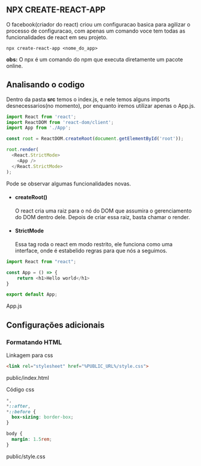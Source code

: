 ## NPX CREATE-REACT-APP

O facebook(criador do react) criou um configuracao basica para agilizar o processo de configuracao, com apenas um comando voce tem todas as funcionalidades de react em seu projeto.


```
npx create-react-app <nome_do_app>
```

**obs:** O npx é um comando do npm que executa diretamente um pacote online.

## Analisando o codigo

Dentro da pasta **src** temos o index.js, e nele temos alguns imports desnecessarios(no momento), por enquanto iremos utilizar apenas o App.js.

```js
import React from 'react';
import ReactDOM from 'react-dom/client';
import App from './App';

const root = ReactDOM.createRoot(document.getElementById('root'));

root.render(
  <React.StrictMode>
    <App />
  </React.StrictMode>
);
```
Pode se observar algumas funcionalidades novas.

- #### createRoot()
    O react cria uma raiz para o nó do DOM que assumira o gerenciamento do DOM dentro dele. Depois de criar essa raiz, basta chamar o render.
    
- #### StrictMode
    Essa tag roda o react em modo restrito, ele funciona como uma interface, onde é estabelido regras para que nós a seguimos.


```js
import React from "react";

const App = () => {
    return <h1>Hello world</h1>
}

export default App;
```

App.js

## Configurações adicionais

### Formatando HTML

Linkagem para css

```html
<link rel="stylesheet" href="%PUBLIC_URL%/style.css">
```
public/index.html


Código css

```css
*,
*::after,
*::before {
  box-sizing: border-box;
}

body {
  margin: 1.5rem;
}
```
public/style.css

